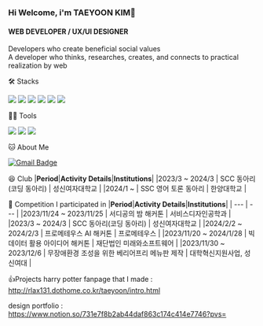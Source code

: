 ### Hi Welcome, i'm TAEYOON KIM👋

#### WEB DEVELOPER / UX/UI DESIGNER
Developers who create beneficial social values   
A developer who thinks, researches, creates, and connects to practical realization by web


🛠️ Stacks

<img src="https://img.shields.io/badge/Python-3766AB?style=flat-square&logo=Python&logoColor=white"/> <img src="https://img.shields.io/badge/Java-007396?style=flat-square&logo=Java&logoColor=white"/>   <img src="https://img.shields.io/badge/C++-00599C?style=flat-square&logo=C++&logoColor=white"/> <img src="https://img.shields.io/badge/html5-E34F26?style=for-the-badge&logo=html5&logoColor=white"> <img src="https://img.shields.io/badge/css-1572B6?style=for-the-badge&logo=css3&logoColor=white"> <img src="https://img.shields.io/badge/figma-20232a.svg?style=for-the-badge&logo=figma&logoColor=61DAFB" />

💪🏼 Tools 

 <img src="https://img.shields.io/badge/Visual Studio Code-007ACC?style=flat-square&logo=Visual Studio Code&logoColor=white"/> <img src="https://img.shields.io/badge/GitHub-181717?style=flat-square&logo=GitHub&logoColor=white"/> <img src="https://img.shields.io/badge/Eclipse IDE-2C2255?style=flat-square&logo=Eclipse IDE&logoColor=white"/>   



🐱 About Me

[![Gmail Badge](https://img.shields.io/badge/Gmail-d14836?style=flat-square&logo=Gmail&logoColor=white&link=mailto:annietaeyoonkim@gmail.com)](annietaeyoonkim@gmail.com)
 
😆 Club
|**Period**|**Activity Details**|**Institutions**|
|2023/3 ~ 2024/3 |	SCC 동아리(코딩 동아리) |	성신여자대학교 |
|2024/1 ~ | SSC 영어 토론 동아리 | 한양대학교 |

🏅 Competition I participated in
|**Period**|**Activity Details**|**Institutions**|
| --- | --- |
|2023/11/24 ~ 2023/11/25 |	서디공의 밤 해커톤	| 서비스디자인공학과 |
|2023/3 ~ 2024/3 |	SCC 동아리(코딩 동아리) |	성신여자대학교 |
|2024/2/2 ~ 2024/2/3	| 프로메테우스 AI 해커톤	| 프로메테우스 |
|2023/11/20 ~ 2024/1/28 |	빅데이터 활용 아이디어 해커톤	| 재단법인 미래와소프트웨어 |
|2023/11/30 ~ 2023/12/6 | 무장애환경 조성을 위한 베리어프리 메뉴판 제작	| 대학혁신지원사업, 성신여대 |


👍Projects
harry potter fanpage that I made : http://rlax131.dothome.co.kr/taeyoon/intro.html

design portfolio : https://www.notion.so/731e7f8b2ab44daf863c174c414e7746?pvs=

